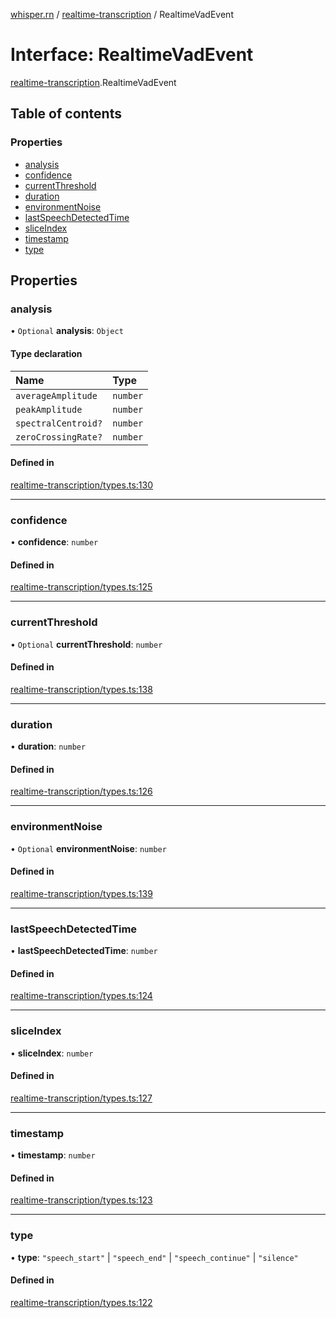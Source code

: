 [whisper.rn](../README.md) / [realtime-transcription](../modules/realtime_transcription.md) / RealtimeVadEvent

# Interface: RealtimeVadEvent

[realtime-transcription](../modules/realtime_transcription.md).RealtimeVadEvent

## Table of contents

### Properties

- [analysis](realtime_transcription.RealtimeVadEvent.md#analysis)
- [confidence](realtime_transcription.RealtimeVadEvent.md#confidence)
- [currentThreshold](realtime_transcription.RealtimeVadEvent.md#currentthreshold)
- [duration](realtime_transcription.RealtimeVadEvent.md#duration)
- [environmentNoise](realtime_transcription.RealtimeVadEvent.md#environmentnoise)
- [lastSpeechDetectedTime](realtime_transcription.RealtimeVadEvent.md#lastspeechdetectedtime)
- [sliceIndex](realtime_transcription.RealtimeVadEvent.md#sliceindex)
- [timestamp](realtime_transcription.RealtimeVadEvent.md#timestamp)
- [type](realtime_transcription.RealtimeVadEvent.md#type)

## Properties

### analysis

• `Optional` **analysis**: `Object`

#### Type declaration

| Name | Type |
| :------ | :------ |
| `averageAmplitude` | `number` |
| `peakAmplitude` | `number` |
| `spectralCentroid?` | `number` |
| `zeroCrossingRate?` | `number` |

#### Defined in

[realtime-transcription/types.ts:130](https://github.com/mybigday/whisper.rn/blob/4ad9647/src/realtime-transcription/types.ts#L130)

___

### confidence

• **confidence**: `number`

#### Defined in

[realtime-transcription/types.ts:125](https://github.com/mybigday/whisper.rn/blob/4ad9647/src/realtime-transcription/types.ts#L125)

___

### currentThreshold

• `Optional` **currentThreshold**: `number`

#### Defined in

[realtime-transcription/types.ts:138](https://github.com/mybigday/whisper.rn/blob/4ad9647/src/realtime-transcription/types.ts#L138)

___

### duration

• **duration**: `number`

#### Defined in

[realtime-transcription/types.ts:126](https://github.com/mybigday/whisper.rn/blob/4ad9647/src/realtime-transcription/types.ts#L126)

___

### environmentNoise

• `Optional` **environmentNoise**: `number`

#### Defined in

[realtime-transcription/types.ts:139](https://github.com/mybigday/whisper.rn/blob/4ad9647/src/realtime-transcription/types.ts#L139)

___

### lastSpeechDetectedTime

• **lastSpeechDetectedTime**: `number`

#### Defined in

[realtime-transcription/types.ts:124](https://github.com/mybigday/whisper.rn/blob/4ad9647/src/realtime-transcription/types.ts#L124)

___

### sliceIndex

• **sliceIndex**: `number`

#### Defined in

[realtime-transcription/types.ts:127](https://github.com/mybigday/whisper.rn/blob/4ad9647/src/realtime-transcription/types.ts#L127)

___

### timestamp

• **timestamp**: `number`

#### Defined in

[realtime-transcription/types.ts:123](https://github.com/mybigday/whisper.rn/blob/4ad9647/src/realtime-transcription/types.ts#L123)

___

### type

• **type**: ``"speech_start"`` \| ``"speech_end"`` \| ``"speech_continue"`` \| ``"silence"``

#### Defined in

[realtime-transcription/types.ts:122](https://github.com/mybigday/whisper.rn/blob/4ad9647/src/realtime-transcription/types.ts#L122)
